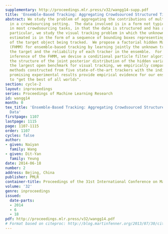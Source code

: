 ```yaml
---
supplementary: http://proceedings.mlr.press/v32/wangg14-supp.pdf
title: 'Ensemble-Based Tracking: Aggregating Crowdsourced Structured Time Series Data'
abstract: We study the problem of aggregating the contributions of multiple contributors
  in a crowdsourcing setting.  The data involved is in a form not typically considered
  in most crowdsourcing tasks, in that the data is structured and has a temporal dimension.  In
  particular, we study the visual tracking problem in which the unknown data to  be
  estimated is in the form of a sequence of bounding boxes representing the trajectory
  of the target object being tracked.  We propose a factorial hidden Markov model
  (FHMM) for ensemble-based tracking by learning jointly the unknown trajectory of
  the target and the reliability of each tracker in the ensemble.  For efficient online
  inference of the FHMM, we devise a conditional particle filter algorithm by exploiting
  the structure of the joint posterior distribution of the hidden variables.  Using
  the largest open benchmark for visual tracking, we empirically compare two ensemble
  methods constructed from five state-of-the-art trackers with the individual trackers.  The
  promising experimental results provide empirical evidence for our ensemble approach
  to "get the best of all worlds".
section: cycle-2
layout: inproceedings
series: Proceedings of Machine Learning Research
id: wangg14
month: 0
tex_title: 'Ensemble-Based Tracking: Aggregating Crowdsourced Structured Time Series
  Data'
firstpage: 1107
lastpage: 1115
page: 1107-1115
order: 1107
cycles: false
author:
- given: Naiyan
  family: Wang
- given: Dit-Yan
  family: Yeung
date: 2014-06-18
number: 2
address: Bejing, China
publisher: PMLR
container-title: Proceedings of the 31st International Conference on Machine Learning
volume: '32'
genre: inproceedings
issued:
  date-parts:
  - 2014
  - 6
  - 18
pdf: http://proceedings.mlr.press/v32/wangg14.pdf
# Format based on citeproc: http://blog.martinfenner.org/2013/07/30/citeproc-yaml-for-bibliographies/
---
```

